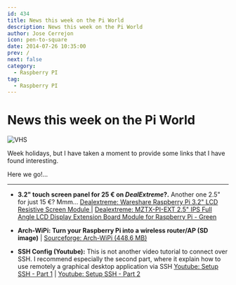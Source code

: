 ```yaml
---
id: 434
title: News this week on the Pi World
description: News this week on the Pi World
author: Jose Cerrejon
icon: pen-to-square
date: 2014-07-26 10:35:00
prev: /
next: false
category:
  - Raspberry PI
tag:
  - Raspberry PI
---
```


# News this week on the Pi World

![VHS](/images/2014/07/vhs.png)

Week holidays, but I have taken a moment to provide some links that I have found interesting.

Here we go!...

- - -
* **3.2" touch screen panel for 25 &euro; on *DealExtreme*?.** Another one 2.5" for just 15 &euro;? Mmm... [Dealextreme: Wareshare Raspberry Pi 3.2" LCD Resistive Screen Module ](http://www.dx.com/p/wareshare-raspberry-pi-3-2-lcd-resistive-screen-module-331243#.U9NlptaY6ze) | [Dealextreme: 
MZTX-PI-EXT 2.5" IPS Full Angle LCD Display Extension Board Module for Raspberry Pi - Green ](http://www.dx.com/p/mztx-pi-ext-2-5-ips-full-angle-lcd-display-extension-board-module-for-raspberry-pi-green-331576#.U9NnCdaY6zc)

* **Arch-WiPi: Turn your Raspberry Pi into a wireless router/AP (SD image)**  | [Sourceforge: Arch-WiPi (448.6 MB)](http://sourceforge.net/projects/archwipi/)

* **SSH Config (Youtube):** This is not another video tutorial to connect over SSH. I recommend especially the second part, where it explain how to use remotely a graphical desktop application via SSH [Youtube: Setup SSH - Part 1](https://www.youtube.com/watch?v=7KqGRlVIG3w) | [Youtube: Setup SSH - Part 2](https://www.youtube.com/watch?v=x9qsWQGGo_U)